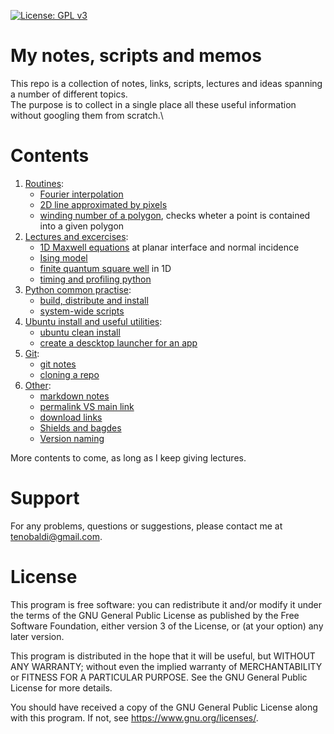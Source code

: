[![License: GPL v3](https://img.shields.io/badge/License-GPLv3-blue.svg)](https://www.gnu.org/licenses/gpl-3.0)

[me]: https://github.com/t3n0
[maxwell1D]: https://github.com/t3n0/notes/tree/main/lectures/maxwell1D
[ising]: https://github.com/t3n0/notes/tree/main/lectures/ising%20model
[qw1D]: https://github.com/t3n0/notes/tree/main/lectures/finite%20square%20well%201D
[pyprofile]: https://github.com/t3n0/notes/tree/main/lectures/profiling%20python

# My notes, scripts and memos

This repo is a collection of notes, links, scripts, lectures and ideas spanning a number of different topics.\
The purpose is to collect in a single place all these useful information without googling them from scratch.\

# Contents

1. [Routines](routines):
    - [Fourier interpolation](routines/fourier.ipynb)
    - [2D line approximated by pixels](routines/line2D.ipynb)
    - [winding number of a polygon](routines/winding.ipynb), checks wheter a point is contained into a given polygon
2. [Lectures and excercises](lectures):
    - [1D Maxwell equations][maxwell1D] at planar interface and normal incidence
    - [Ising model][ising]
    - [finite quantum square well][qw1D] in 1D
    - [timing and profiling python][pyprofile]
3. [Python common practise](python):
   - [build, distribute and install](python/python-packaging.md)
   - [system-wide scripts](python/python-scripts.md)
4. [Ubuntu install and useful utilities](ubuntu):
   - [ubuntu clean install](ubuntu/clean-install.md)
   - [create a descktop launcher for an app](ubuntu/desktop-app-launcher.md)
5. [Git](git):
   - [git notes](git/git-notes.md)
   - [cloning a repo](git/git-cloning.md)
6. [Other](other):
   - [markdown notes](other/markdown.md)
   - [permalink VS main link](other/permalink.md)
   - [download links](other/download-link.md)
   - [Shields and bagdes](https://shields.io/)
   - [Version naming](https://semver.org/)

More contents to come, as long as I keep giving lectures.

# Support

For any problems, questions or suggestions, please contact me at tenobaldi@gmail.com.

# License

This program is free software: you can redistribute it and/or modify it under the terms of the GNU General Public License as published by the Free Software Foundation, either version 3 of the License, or (at your option) any later version.

This program is distributed in the hope that it will be useful, but WITHOUT ANY WARRANTY; without even the implied warranty of MERCHANTABILITY or FITNESS FOR A PARTICULAR PURPOSE. See the GNU General Public License for more details.

You should have received a copy of the GNU General Public License along with this program. If not, see https://www.gnu.org/licenses/.

